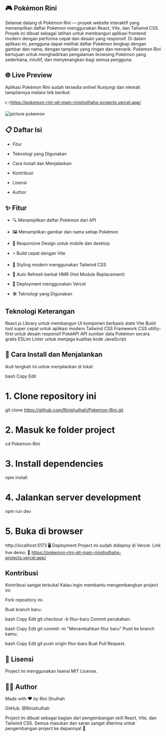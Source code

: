 ## 🎮 Pokémon Rini
Selamat datang di Pokémon Rini — proyek website interaktif yang menampilkan daftar Pokémon menggunakan React, Vite, dan Tailwind CSS.
Proyek ini dibuat sebagai latihan untuk membangun aplikasi frontend modern dengan performa cepat dan desain yang responsif.
Di dalam aplikasi ini, pengguna dapat melihat daftar Pokémon lengkap dengan gambar dan nama, dengan tampilan yang ringan dan menarik.
Pokémon Rini bertujuan untuk menghadirkan pengalaman browsing Pokémon yang sederhana, intuitif, dan menyenangkan bagi semua pengguna.

## 🌐 Live Preview
Aplikasi Pokémon Rini sudah tersedia online!
Kunjungi dan nikmati tampilannya melalui link berikut:

👉https://pokemon-rini-git-main-rinishulhahs-projects.vercel.app/

![picture pokemon](https://github.com/user-attachments/assets/d758f589-bbe2-4ba2-9df5-a54f7c61a88e)



## 📋 Daftar Isi
- Fitur

- Teknologi yang Digunakan


- Cara Install dan Menjalankan

- Kontribusi

- Lisensi

- Author

## ✨ Fitur
- 🔍 Menampilkan daftar Pokémon dari API

- 🖼️ Menampilkan gambar dan nama setiap Pokémon

- 📱 Responsive Design untuk mobile dan desktop

- ⚡ Build cepat dengan Vite

- 🎨 Styling modern menggunakan Tailwind CSS

- 🔄 Auto Refresh berkat HMR (Hot Module Replacement)

- 🚀 Deployment menggunakan Vercel

- 🛠️ Teknologi yang Digunakan

## Teknologi	Keterangan
React.js	 Library untuk membangun UI komponen berbasis state
Vite	 Build tool super cepat untuk aplikasi modern
Tailwind CSS	 Framework CSS utility-first untuk desain responsif
PokéAPI	API  sumber data Pokémon secara gratis
ESLint	 Linter untuk menjaga kualitas kode JavaScript


## 🚀 Cara Install dan Menjalankan
Ikuti langkah ini untuk menjalankan di lokal:

bash
Copy
Edit
# 1. Clone repository ini
git clone https://github.com/Rinishulhah/Pokemon-Rini.git

# 2. Masuk ke folder project
cd Pokemon-Rini

# 3. Install dependencies
npm install

# 4. Jalankan server development
npm run dev

# 5. Buka di browser
http://localhost:5173
🖥️ Deployment
Project ini sudah dideploy di Vercel.
Link live demo:
🔗 https://pokemon-rini-git-main-rinishulhahs-projects.vercel.app/

## Kontribusi
Kontribusi sangat terbuka!
Kalau ingin membantu mengembangkan project ini:

Fork repository ini.

Buat branch baru:

bash
Copy
Edit
git checkout -b fitur-baru
Commit perubahan:

bash
Copy
Edit
git commit -m "Menambahkan fitur baru"
Push ke branch kamu:

bash
Copy
Edit
git push origin fitur-baru
Buat Pull Request.

## 📜 Lisensi
Project ini menggunakan lisensi MIT License.

## 👩‍💻 Author
Made with ❤️ by Rini Shulhah

GitHub: @Rinishulhah



Project ini dibuat sebagai bagian dari pengembangan skill React, Vite, dan Tailwind CSS.
Semua masukan dan saran sangat diterima untuk pengembangan project ke depannya! 🚀

